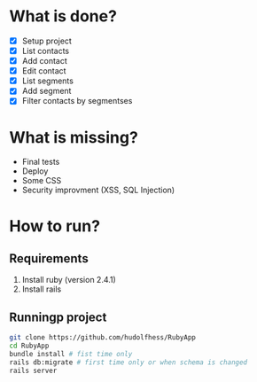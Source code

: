 # What is done?
- [x] Setup project
- [x] List contacts
- [x] Add contact
- [x] Edit contact
- [X] List segments
- [X] Add segment
- [X] Filter contacts by segmentses

# What is missing?
- Final tests
- Deploy
- Some CSS
- Security improvment (XSS, SQL Injection)

# How to run?
## Requirements
1. Install ruby (version 2.4.1)
2. Install rails

## Runningp project
```sh
git clone https://github.com/hudolfhess/RubyApp
cd RubyApp
bundle install # fist time only
rails db:migrate # first time only or when schema is changed
rails server
```